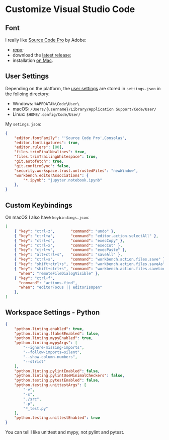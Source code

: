 # Customize Visual Studio Code

## Font

I really like [Source Code Pro](https://en.wikipedia.org/wiki/Source_Code_Pro)
by Adobe:

* [repo](https://github.com/adobe-fonts/source-code-pro);
* download the [latest
release](https://github.com/adobe-fonts/source-code-pro/releases/latest);
* installation [on
Mac](https://titanwolf.org/Network/Articles/Article?AID=09204517-16d0-48eb-a201-a96d69b5160f).

## User Settings

Depending on the platform, the [user
settings](https://code.visualstudio.com/docs/getstarted/settings)
are stored in `settings.json` in the folloing directory:

* Windows:  `%APPDATA%\Code\User\`
* macOS: `/Users/{username}/Library/Application Support/Code/User/`
* Linux: `$HOME/.config/Code/User/`

My `setings.json`:

```json
{
    "editor.fontFamily": "'Source Code Pro',Consolas",
    "editor.fontLigatures": true,
    "editor.rulers": [80],
    "files.trimFinalNewlines": true,
    "files.trimTrailingWhitespace": true,
    "git.autofetch": true,
    "git.confirmSync": false,
    "security.workspace.trust.untrustedFiles": "newWindow",
    "workbench.editorAssociations": {
        "*.ipynb": "jupyter.notebook.ipynb"
    },
}
```

## Custom Keybindings

On macOS I also have `keybindings.json`:

```json
[
    { "key": "ctrl+z",       "command": "undo" },
    { "key": "ctrl+a",       "command": "editor.action.selectAll" },
    { "key": "ctrl+c",       "command": "execCopy" },
    { "key": "ctrl+x",       "command": "execCut" },
    { "key": "ctrl+v",       "command": "execPaste" },
    { "key": "alt+ctrl+s",   "command": "saveAll" },
    { "key": "ctrl+s",       "command": "workbench.action.files.save" },
    { "key": "shift+ctrl+s", "command": "workbench.action.files.saveAs" },
    { "key": "shift+ctrl+s", "command": "workbench.action.files.saveLocalFile",
      "when": "remoteFileDialogVisible" },
    { "key": "ctrl+f",
      "command": "actions.find",
      "when": "editorFocus || editorIsOpen"
    },
]
```

## Workspace Settings - Python

```json
{
    "python.linting.enabled": true,
    "python.linting.flake8Enabled": false,
    "python.linting.mypyEnabled": true,
    "python.linting.mypyArgs": [
        "--ignore-missing-imports",
        "--follow-imports=silent",
        "--show-column-numbers",
        "--strict"
    ],
    "python.linting.pylintEnabled": false,
    "python.linting.pylintUseMinimalCheckers": false,
    "python.testing.pytestEnabled": false,
    "python.testing.unittestArgs": [
        "-v",
        "-s",
        "./src",
        "-p",
        "*_test.py"
    ],
    "python.testing.unittestEnabled": true
}
```
You can tell I like unittest and mypy, not pylint and pytest.
